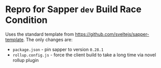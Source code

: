 # Repro for Sapper `dev` Build Race Condition

Uses the standard template from <https://github.com/sveltejs/sapper-template>. The only changes are:

- `package.json` - pin sapper to version `0.28.1`
- `rollup.config.js` - force the client build to take a long time via novel rollup plugin
